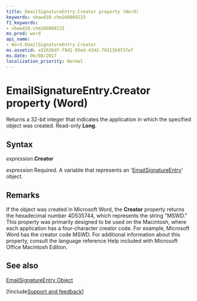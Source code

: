 ```yaml
---
title: EmailSignatureEntry.Creator property (Word)
keywords: vbawd10.chm166069225
f1_keywords:
- vbawd10.chm166069225
ms.prod: word
api_name:
- Word.EmailSignatureEntry.Creator
ms.assetid: a32626df-f9d1-05ed-43d2-70313b9f37ef
ms.date: 06/08/2017
localization_priority: Normal
---
```



# EmailSignatureEntry.Creator property (Word)

Returns a 32-bit integer that indicates the application in which the specified object was created. Read-only  **Long**.


## Syntax

_expression_.**Creator**

_expression_ Required. A variable that represents an '[EmailSignatureEntry](Word.EmailSignatureEntry.md)' object.


## Remarks

If the object was created in Microsoft Word, the  **Creator** property returns the hexadecimal number 4D535744, which represents the string "MSWD." This property was primarily designed to be used on the Macintosh, where each application has a four-character creator code. For example, Microsoft Word has the creator code MSWD. For additional information about this property, consult the language reference Help included with Microsoft Office Macintosh Edition.


## See also


[EmailSignatureEntry Object](Word.EmailSignatureEntry.md)

[!include[Support and feedback](~/includes/feedback-boilerplate.md)]